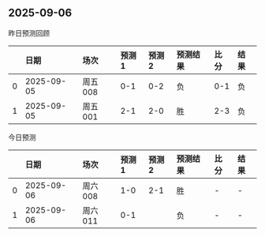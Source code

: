 

 ## 2025-09-06

昨日预测回顾

|    | 日期         | 场次    | 预测1   | 预测2   | 预测结果   | 比分   | 结果   |
|---:|:-----------|:------|:------|:------|:-------|:-----|:-----|
|  0 | 2025-09-05 | 周五008 | 0-1   | 0-2   | 负      | 0-1  | 负    |
|  1 | 2025-09-05 | 周五001 | 2-1   | 2-0   | 胜      | 2-3  | 负    |

今日预测

|    | 日期         | 场次    | 预测1   | 预测2   | 预测结果   | 比分   | 结果   |
|---:|:-----------|:------|:------|:------|:-------|:-----|:-----|
|  0 | 2025-09-06 | 周六008 | 1-0   | 2-1   | 胜      | -    | -    |
|  1 | 2025-09-06 | 周六011 | 0-1   |       | 负      | -    | -    |